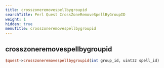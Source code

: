 ```yaml
---
title: crosszoneremovespellbygroupid
searchTitle: Perl Quest CrossZoneRemoveSpellByGroupID
weight: 1
hidden: true
menuTitle: crosszoneremovespellbygroupid
---
```

## crosszoneremovespellbygroupid
```perl
$quest->crosszoneremovespellbygroupid(int group_id, uint32 spell_id)
```